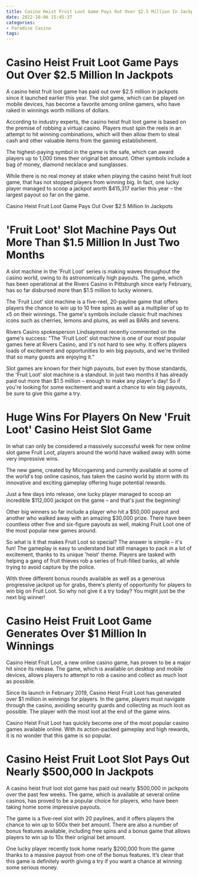 ```yaml
---
title: Casino Heist Fruit Loot Game Pays Out Over $2.5 Million In Jackpots
date: 2022-10-06 15:45:37
categories:
- Paradise Casino
tags:
---
```



#  Casino Heist Fruit Loot Game Pays Out Over $2.5 Million In Jackpots

A casino heist fruit loot game has paid out over $2.5 million in jackpots since it launched earlier this year. The slot game, which can be played on mobile devices, has become a favorite among online gamers, who have raked in winnings worth millions of dollars.

According to industry experts, the casino heist fruit loot game is based on the premise of robbing a virtual casino. Players must spin the reels in an attempt to hit winning combinations, which will then allow them to steal cash and other valuable items from the gaming establishment.

The highest-paying symbol in the game is the safe, which can award players up to 1,000 times their original bet amount. Other symbols include a bag of money, diamond necklace and sunglasses.

While there is no real money at stake when playing the casino heist fruit loot game, that has not stopped players from winning big. In fact, one lucky player managed to scoop a jackpot worth $415,317 earlier this year – the largest payout so far on the game.

Casino Heist Fruit Loot Game Pays Out Over $2.5 Million In Jackpots

#  'Fruit Loot' Slot Machine Pays Out More Than $1.5 Million In Just Two Months

A slot machine in the 'Fruit Loot' series is making waves throughout the casino world, owing to its astronomically high payouts. The game, which has been operational at the Rivers Casino in Pittsburgh since early February, has so far disbursed more than $1.5 million to lucky winners.

The 'Fruit Loot' slot machine is a five-reel, 20-payline game that offers players the chance to win up to 10 free spins as well as a multiplier of up to x5 on their winnings. The game's symbols include classic fruit machines icons such as cherries, lemons and plums, as well as BARs and sevens.

Rivers Casino spokesperson Lindsaymost recently commented on the game's success: "The 'Fruit Loot' slot machine is one of our most popular games here at Rivers Casino, and it's not hard to see why. It offers players loads of excitement and opportunities to win big payouts, and we're thrilled that so many guests are enjoying it."

Slot games are known for their high payouts, but even by those standards, the 'Fruit Loot' slot machine is a standout. In just two months it has already paid out more than $1.5 million – enough to make any player's day! So if you're looking for some excitement and want a chance to win big payouts, be sure to give this game a try.

#  Huge Wins For Players On New 'Fruit Loot' Casino Heist Slot Game

In what can only be considered a massively successful week for new online slot game Fruit Loot, players around the world have walked away with some very impressive wins.

The new game, created by Microgaming and currently available at some of the world's top online casinos, has taken the casino world by storm with its innovative and exciting gameplay offering huge potential rewards.

Just a few days into release, one lucky player managed to scoop an incredible $112,000 jackpot on the game – and that's just the beginning!

Other big winners so far include a player who hit a $50,000 payout and another who walked away with an amazing $30,000 prize. There have been countless other five and six-figure payouts as well, making Fruit Loot one of the most popular new games around.

So what is it that makes Fruit Loot so special? The answer is simple – it's fun! The gameplay is easy to understand but still manages to pack in a lot of excitement, thanks to its unique 'heist' theme. Players are tasked with helping a gang of fruit thieves rob a series of fruit-filled banks, all while trying to avoid capture by the police.

With three different bonus rounds available as well as a generous progressive jackpot up for grabs, there's plenty of opportunity for players to win big on Fruit Loot. So why not give it a try today? You might just be the next big winner!

#  Casino Heist Fruit Loot Game Generates Over $1 Million In Winnings

Casino Heist Fruit Loot, a new online casino game, has proven to be a major hit since its release. The game, which is available on desktop and mobile devices, allows players to attempt to rob a casino and collect as much loot as possible.

Since its launch in February 2019, Casino Heist Fruit Loot has generated over $1 million in winnings for players. In the game, players must navigate through the casino, avoiding security guards and collecting as much loot as possible. The player with the most loot at the end of the game wins.

Casino Heist Fruit Loot has quickly become one of the most popular casino games available online. With its action-packed gameplay and high rewards, it is no wonder that this game is so popular.

#  Casino Heist Fruit Loot Slot Pays Out Nearly $500,000 In Jackpots

A casino heist fruit loot slot game has paid out nearly $500,000 in jackpots over the past few weeks. The game, which is available at several online casinos, has proved to be a popular choice for players, who have been taking home some impressive payouts.

The game is a five-reel slot with 20 paylines, and it offers players the chance to win up to 500x their bet amount. There are also a number of bonus features available, including free spins and a bonus game that allows players to win up to 10x their original bet amount.

One lucky player recently took home nearly $200,000 from the game thanks to a massive payout from one of the bonus features. It’s clear that this game is definitely worth giving a try if you want a chance at winning some serious money.
